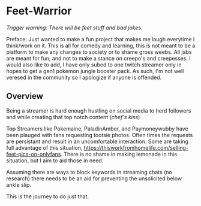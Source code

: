 # Feet-Warrior
*Trigger warning: There will be feet stuff and bad jokes.*

Preface: Just wanted to make a fun project that makes me laugh everytime I think/work on it. This is all for comedy and learning, this is not meant to be a platform to make any changes to society or to shame gross weebs. All jabs are meant for fun, and not to make a stance on creepo's and creepesses. I would also like to add, I have only subed to one twitch streamer only in hopes to get a gen1 pokemon jungle booster pack. As such, I'm not well veresed in the community so I apologize if anyone is offended. 

## Overview
Being a streamer is hard enough hustling on social media to herd followers and while creating that top notch content (*chef's kiss*) 

~~Top~~ Streamers like Pokemaine, PaladinAmber, and Paymoneywubby have been plauged with fans requesting tootsie photos. Often times the requests are persistant and result in an uncomfortable interaction. Some are taking full advantage of this situation, https://thisworkfromhomelife.com/selling-feet-pics-on-onlyfans. There is no shame in making lemonade in this situation, but I aim to aid those in need.

Assuming there are ways to block keywords in streaming chats (no research) there needs to be an aid for preventing the unsolicited below ankle slip. 

This is the journey to do just that. 
